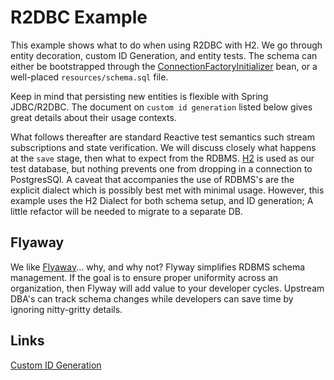 # R2DBC Example

This example shows what to do when using R2DBC with H2. We go through entity decoration, 
custom ID Generation, and entity tests. 
The schema can either be bootstrapped through the [ConnectionFactoryInitializer]() bean, or
a well-placed `resources/schema.sql` file.

Keep in mind that persisting new entities is flexible with Spring JDBC/R2DBC. The document on `custom id generation` 
listed below gives great details about their usage contexts.

What follows thereafter are standard Reactive test semantics such stream subscriptions and 
state verification. We will discuss closely what happens at the `save` stage, then what to
expect from the RDBMS. [H2](https://www.h2database.com/html/main.html) is used as our test database, but nothing prevents one from
dropping in a connection to PostgresSQl. A caveat that accompanies the use of RDBMS's are the
explicit dialect which is possibly best met with minimal usage. However, this example 
uses the H2 Dialect for both schema setup, and ID generation; A little refactor will be needed
to migrate to a separate DB.


## Flyaway

We like [Flyaway](https://flywaydb.org)... why, and why not? Flyway simplifies RDBMS schema management. If the goal
is to ensure proper uniformity across an organization, then Flyway will add value
to your developer cycles. Upstream DBA's can track schema changes while developers can save time by ignoring nitty-gritty details.


## Links

[Custom ID Generation](https://spring.io/blog/2021/09/09/spring-data-jdbc-how-to-use-custom-id-generation)
